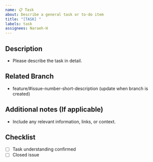 ```yaml
---
name: 📋 Task
about: Describe a general task or to-do item
title: "[TASK] "
labels: task
assignees: Naraeh-H
---
```


## Description
- Please describe the task in detail.

## Related Branch
- feature/#issue-number-short-description (update when branch is created)

## Additional notes (If applicable)
- Include any relevant information, links, or context.

## Checklist
- [ ] Task understanding confirmed
- [ ] Closed issue